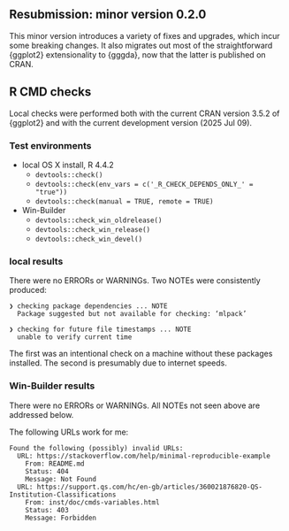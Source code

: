 ## Resubmission: minor version 0.2.0

This minor version introduces a variety of fixes and upgrades, which incur some breaking changes.
It also migrates out most of the straightforward {ggplot2} extensionality to {gggda}, now that the latter is published on CRAN.

## R CMD checks

Local checks were performed both with the current CRAN version 3.5.2 of {ggplot2} and with the current development version (2025 Jul 09).

### Test environments

* local OS X install, R 4.4.2
  * `devtools::check()`
  * `devtools::check(env_vars = c('_R_CHECK_DEPENDS_ONLY_' = "true"))`
  * `devtools::check(manual = TRUE, remote = TRUE)`
* Win-Builder
  * `devtools::check_win_oldrelease()`
  * `devtools::check_win_release()`
  * `devtools::check_win_devel()`

### local results

There were no ERRORs or WARNINGs.
Two NOTEs were consistently produced:

```
❯ checking package dependencies ... NOTE
  Package suggested but not available for checking: ‘mlpack’

❯ checking for future file timestamps ... NOTE
  unable to verify current time
```

The first was an intentional check on a machine without these packages installed.
The second is presumably due to internet speeds.

### Win-Builder results

There were no ERRORs or WARNINGs. All NOTEs not seen above are addressed below.

The following URLs work for me:

```
Found the following (possibly) invalid URLs:
  URL: https://stackoverflow.com/help/minimal-reproducible-example
    From: README.md
    Status: 404
    Message: Not Found
  URL: https://support.qs.com/hc/en-gb/articles/360021876820-QS-Institution-Classifications
    From: inst/doc/cmds-variables.html
    Status: 403
    Message: Forbidden
```
